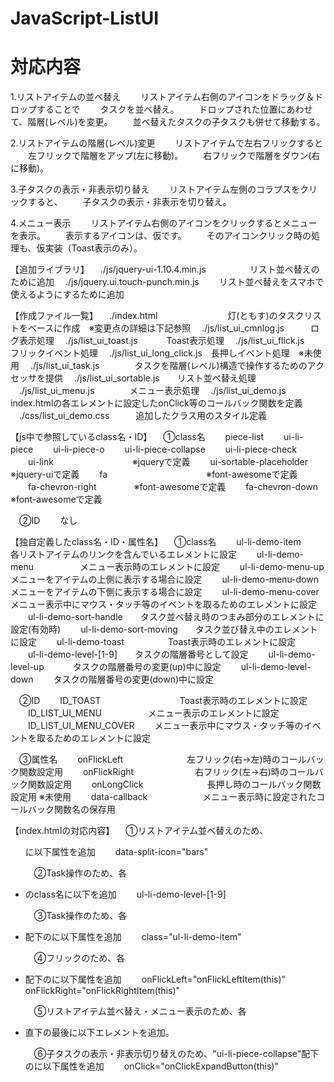 JavaScript-ListUI
=================

# 対応内容
1.リストアイテムの並べ替え
　　リストアイテム右側のアイコンをドラッグ＆ドロップすることで
　　タスクを並べ替え。
　　ドロップされた位置にあわせて、階層(レベル)を変更。
　　並べ替えたタスクの子タスクも併せて移動する。

2.リストアイテムの階層(レベル)変更
　　リストアイテムで左右フリックすると
　　左フリックで階層をアップ(左に移動)。
　　右フリックで階層をダウン(右に移動)。

3.子タスクの表示・非表示切り替え
　　リストアイテム左側のコラプスをクリックすると、
　　子タスクの表示・非表示を切り替え。

4.メニュー表示
　　リストアイテム右側のアイコンをクリックするとメニューを表示。
　　表示するアイコンは、仮です。
　　そのアイコンクリック時の処理も、仮実装（Toast表示のみ）。


【追加ライブラリ】
　./js/jquery-ui-1.10.4.min.js　　　　　リスト並べ替えのために追加
　./js/jquery.ui.touch-punch.min.js　　 リスト並べ替えをスマホで使えるようにするために追加


【作成ファイル一覧】
　./index.html　　　　　　　　灯(ともす)のタスクリストをベースに作成　※変更点の詳細は下記参照
　./js/list_ui_cmnlog.js　　　ログ表示処理
　./js/list_ui_toast.js　　　 Toast表示処理
　./js/list_ui_flick.js　　　 フリックイベント処理
　./js/list_ui_long_click.js　長押しイベント処理　※未使用
　./js/list_ui_task.js　　　　タスクを階層(レベル)構造で操作するためのアクセッサを提供
　./js/list_ui_sortable.js　　リスト並べ替え処理
　./js/list_ui_menu.js　　　　メニュー表示処理
　./js/list_ui_demo.js　　　　index.htmlの各エレメントに設定したonClick等のコールバック関数を定義
　./css/list_ui_demo.css　　　追加したクラス用のスタイル定義


【js中で参照しているclass名・ID】
　①class名
　　piece-list
　　ui-li-piece
　　ui-li-piece-o
　　ui-li-piece-collapse
　　ui-li-piece-check
　　ui-link　　　　　　　　　※jqueryで定義
　　ui-sortable-placeholder　※jquery-uiで定義
　　fa　　　　　　　　　　　 ※font-awesomeで定義
　　fa-chevron-right　　　　 ※font-awesomeで定義
　　fa-chevron-down　　　　　※font-awesomeで定義

　②ID
　　なし


【独自定義したclass名・ID・属性名】
　①class名
　　ul-li-demo-item　　　　　 各リストアイテムのリンクを含んでいる<A>エレメントに設定
　　ul-li-demo-menu　　　　　 メニュー表示時のエレメントに設定
　　ul-li-demo-menu-up　　　　メニューをアイテムの上側に表示する場合に設定
　　ul-li-demo-menu-down　　　メニューをアイテムの下側に表示する場合に設定
　　ul-li-demo-menu-cover　　 メニュー表示中にマウス・タッチ等のイベントを取るためのエレメントに設定
　　ul-li-demo-sort-handle　　タスク並べ替え時のつまみ部分のエレメントに設定(有効時)
　　ul-li-demo-sort-moving　　タスク並び替え中のエレメントに設定
　　ul-li-demo-toast　　　　　Toast表示時のエレメントに設定
　　ul-li-demo-level-[1-9]　　タスクの階層番号として設定
　　ul-li-demo-level-up　　　 タスクの階層番号の変更(up)中に設定
　　ul-li-demo-level-down　　 タスクの階層番号の変更(down)中に設定

　②ID
　　ID_TOAST　　　　　　　　　Toast表示時のエレメントに設定
　　ID_LIST_UI_MENU　　　　　 メニュー表示のエレメントに設定
　　ID_LIST_UI_MENU_COVER　　 メニュー表示中にマウス・タッチ等のイベントを取るためのエレメントに設定

　③属性名
　　onFlickLeft　　　　　　　 左フリック(右→左)時のコールバック関数設定用
　　onFlickRight　　　　　　　右フリック(左→右)時のコールバック関数設定用
　　onLongClick　　　　　　　 長押し時のコールバック関数設定用 ※未使用
　　data-callback　　　　　　 メニュー表示時に設定されたコールバック関数名の保存用


【index.htmlの対応内容】
　①リストアイテム並べ替えのため、<UL>に以下属性を追加
　　data-split-icon="bars"

　②Task操作のため、各<LI>のclass名に以下を追加
　　ul-li-demo-level-[1-9]

　③Task操作のため、各<LI>配下の<A>に以下属性を追加
　　class="ul-li-demo-item"

　④フリックのため、各<LI>配下の<A>に以下属性を追加
　　onFlickLeft="onFlickLeftItem(this)" onFlickRight="onFlickRightItem(this)"

　⑤リストアイテム並べ替え・メニュー表示のため、各<LI>直下の最後に以下エレメントを追加。
　　<a class="ul-li-demo-sort-handle" onClick="onClickMenuButton(this)"></a>

　⑥子タスクの表示・非表示切り替えのため、"ui-li-piece-collapse"配下の<A>に以下属性を追加
　　onClick="onClickExpandButton(this)"

